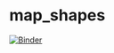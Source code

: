 # map_shapes

[![Binder](https://mybinder.org/badge_logo.svg)](https://mybinder.org/v2/gh/davidstadem/map_shapes/master?filepath=put_shape_on_map.ipynb)


